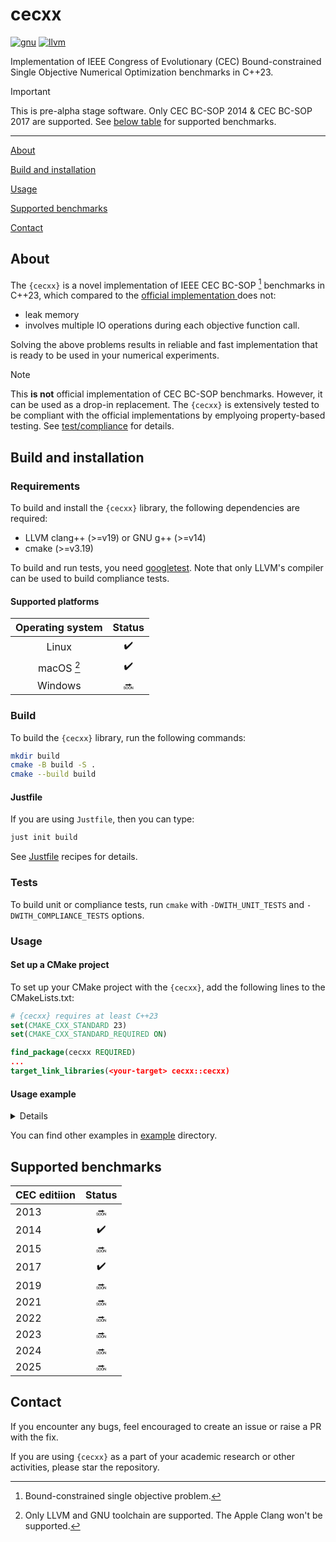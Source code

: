 # cecxx

[![gnu](https://github.com/ewarchul/cecxx/actions/workflows/gnu.yml/badge.svg?branch=main)](https://github.com/ewarchul/cecxx/actions/workflows/gnu.yml)
[![llvm](https://github.com/ewarchul/cecxx/actions/workflows/llvm.yml/badge.svg?branch=main)](https://github.com/ewarchul/cecxx/actions/workflows/llvm.yml)

Implementation of IEEE Congress of Evolutionary (CEC) Bound-constrained Single Objective Numerical Optimization benchmarks in
C++23.


> [!IMPORTANT]
> This is pre-alpha stage software. Only CEC BC-SOP 2014 & CEC BC-SOP 2017 are supported. See [below table](#supported-benchmarks) for supported
> benchmarks.


---

[About](#about)

[Build and installation](#build-and-installation)

[Usage](#usage)

[Supported benchmarks](#supported-benchmarks)

[Contact](#contact)

## About

The `{cecxx}` is a novel implementation of IEEE CEC BC-SOP [^1] benchmarks in C++23, which compared to the [official implementation
](https://github.com/P-N-Suganthan?tab=repositories) does not:
- leak memory 
- involves multiple IO operations during each objective function call.

Solving the above problems results in reliable and fast implementation that is ready to be used in your numerical experiments.

> [!NOTE]
> This **is not** official implementation of CEC BC-SOP benchmarks. However, it can be used as a drop-in replacement. The
> `{cecxx}` is extensively tested to be compliant with the official implementations by emplyoing property-based testing. See
> [test/compliance](https://github.com/ewarchul/cecxx/tree/main/test/compliance) for details.


[^1]: Bound-constrained single objective problem.


## Build and installation

### Requirements

To build and install the `{cecxx}` library, the following dependencies are required:

* LLVM clang++ (>=v19) or GNU g++ (>=v14)
* cmake (>=v3.19)

To build and run tests, you need [googletest](https://github.com/google/googletest).
Note that only LLVM's compiler can be used to build compliance tests. 

#### Supported platforms

| Operating system | Status |
|:----------------:|:------:|
| Linux | :heavy_check_mark: |
| macOS [^2] | :heavy_check_mark: |
| Windows | :soon: |


[^2]: Only LLVM and GNU toolchain are supported. The Apple Clang won't be supported.

### Build

To build the `{cecxx}` library, run the following commands:

```sh
mkdir build 
cmake -B build -S . 
cmake --build build
```

#### Justfile

If you are using `Justfile`, then you can type:

```sh
just init build
```

See [Justfile](https://github.com/ewarchul/cecxx/blob/main/Justfile) recipes for details.

### Tests

To build unit or compliance tests, run `cmake` with `-DWITH_UNIT_TESTS` and `-DWITH_COMPLIANCE_TESTS` options.

### Usage

#### Set up a CMake project 

To set up your CMake project with the `{cecxx}`, add the following lines to the CMakeLists.txt:

```cmake
# {cecxx} requires at least C++23 
set(CMAKE_CXX_STANDARD 23)
set(CMAKE_CXX_STANDARD_REQUIRED ON)

find_package(cecxx REQUIRED)
...
target_link_libraries(<your-target> cecxx::cecxx)

```

#### Usage example 

<details closed>

```cpp
#include <print>
#include <ranges>
#include <vector>

#include <cecxx/mdspan.hpp>
#include <cecxx/benchmark/evaluator.hpp>

namespace rn = std::ranges;
namespace rv = std::ranges::views;
using namespace cecxx::benchmark;

auto main() -> int {
    const auto dimensions = std::vector{10uz, 30uz, 50uz, 100uz};
    // Create an evaluator object for the CEC2017 benchmark
    auto cec_2017 = evaluator(cec_edition_t::cec2017, dimensions, DATA_STORAGE_PATH);
    // Create a problem grid [problem_number X dimension]
    const auto problem_grid = rv::cartesian_product(dimensions, rv::iota(1, 30));
    // Evaluate given input on each optimization problem from CEC2017/D{10, 30, 50, 100}
    for (const auto &[dim, fn] : problem_grid) {
        // Prepare an input, i.e., matrix [dim x 2]
        const auto input = rv::repeat(0.0) | rv::take(2 * dim) | rn::to<std::vector<double>>();
        const auto output = cec_2017(fn, cecxx::mdspan{input.data(), dim, 2});
        std::println("dim = {}, fn = {}, output[0] = {}, output[1] = {}", dim, fn, output[0], output[1]);
    }
}
```
</details>

You can find other examples in [example](https://github.com/ewarchul/cecxx/tree/main/example) directory. 

## Supported benchmarks

| CEC editiion | Status |
|:-------------|:------:|
| 2013 | :soon: |  
| 2014 | :heavy_check_mark: |  
| 2015 | :soon: |  
| 2017 | :heavy_check_mark: |  
| 2019 | :soon: |  
| 2021 | :soon: |  
| 2022 | :soon: |  
| 2023 | :soon: |  
| 2024 | :soon: |  
| 2025 | :soon: |  

## Contact

If you encounter any bugs, feel encouraged to create an issue or raise a PR with the fix.

If you are using `{cecxx}` as a part of your academic research or other activities,
please star the repository.

